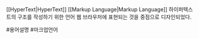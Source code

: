 [[HyperText|HyperText]] [[Markup Language|Markup Language]]
하이퍼텍스트의 구조를 작성하기 위한 언어
웹 브라우저에 표현되는 것을 중점으로 디자인되었다.

#용어설명 #마크업언어
